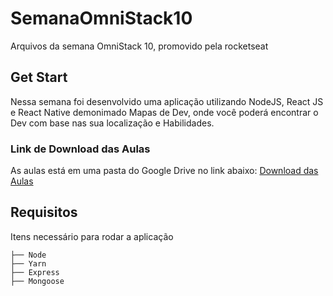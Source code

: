 # SemanaOmniStack10
Arquivos da semana OmniStack 10, promovido pela rocketseat

## Get Start
Nessa semana foi desenvolvido uma aplicação utilizando NodeJS, React JS e React Native demonimado Mapas de Dev, onde você poderá encontrar o Dev com base nas sua localização e Habilidades.

### Link de Download das Aulas
As aulas está em uma pasta do Google Drive no link abaixo:
[Download das Aulas](https://drive.google.com/open?id=1cUeWN-G5z7Bjmw_bVs0zTNxXWVh_GdtQ)

## Requisitos
Itens necessário para rodar a aplicação
````
├── Node
├── Yarn
├── Express
├── Mongoose
````
